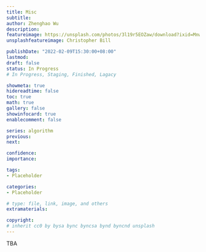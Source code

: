 ```yaml
---
title: Misc
subtitle: 
author: Zhenghao Wu
description: 
featureimage: https://unsplash.com/photos/3l19r5EOZaw/download?ixid=MnwxMjA3fDB8MXxzZWFyY2h8MXx8Ym94fHwwfHx8fDE2NDMwNDYwNjg&force=true&w=2400
unsplashfeatureimage: Christopher Bill

publishDate: "2022-02-09T15:30:00+08:00"
lastmod: 
draft: false
status: In Progress
# In Progress, Staging, Finished, Lagacy

showmeta: true
hidereadtime: false
toc: true
math: true
gallery: false
showinfocard: true
enablecomment: false

series: algorithm
previous:
next:

confidence: 
importance: 

tags:
- Placeholder

categories:
- Placeholder

# type: file, link, image, and others
extramaterials:

copyright: 
# inherit cc0 by bysa bync byncsa bynd byncnd unsplash
---
```


TBA